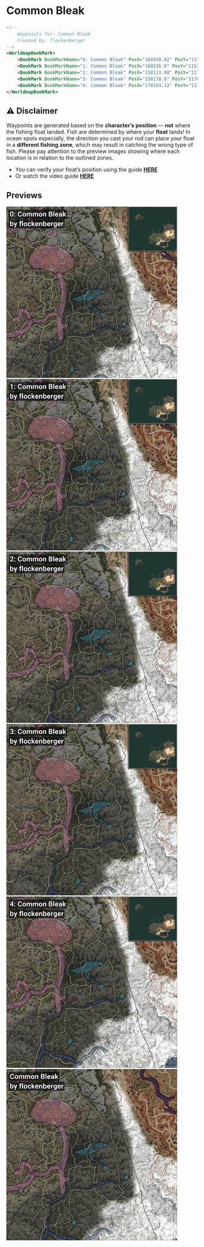 # Common Bleak
```xml
<!--
    Waypoints for: Common Bleak
    Created by: flockenberger
-->
<WorldmapBookMark>
    <BookMark BookMarkName="0: Common Bleak" PosX="166938.02" PosY="11536.641" PosZ="-327736.22" />
    <BookMark BookMarkName="1: Common Bleak" PosX="168326.0" PosY="11528.0" PosZ="-331418.0" />
    <BookMark BookMarkName="2: Common Bleak" PosX="158113.08" PosY="11702.79" PosZ="-335737.3" />
    <BookMark BookMarkName="3: Common Bleak" PosX="158178.0" PosY="11704.0" PosZ="-335677.0" />
    <BookMark BookMarkName="4: Common Bleak" PosX="170103.12" PosY="13770.581" PosZ="-353744.78" />
</WorldmapBookMark>
```

## ⚠️ Disclaimer
Waypoints are generated based on the __**character’s position**__ — __not__ where the fishing float landed.
Fish are determined by where your **float** lands!
In ocean spots especially, the direction you cast your rod can place your float in a **different fishing zone**, which may result in catching the wrong type of fish.
Please pay attention to the preview images showing where each location is in relation to the outlined zones.

- You can verify your float’s position using the guide [**HERE**](https://flockenberger.github.io/bdo-fish-position/)
- Or watch the video guide [**HERE**](https://youtu.be/t-VXcRoNojk)

## Previews
<img src="./Common Bleak_0_Preview.webp" width="450"/> <img src="./Common Bleak_1_Preview.webp" width="450"/> <img src="./Common Bleak_2_Preview.webp" width="450"/> <img src="./Common Bleak_3_Preview.webp" width="450"/> <img src="./Common Bleak_4_Preview.webp" width="450"/> <img src="./Common Bleak_Preview.webp" width="450"/> 
